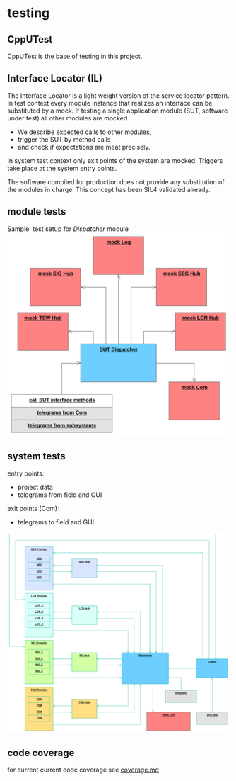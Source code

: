 # testing

## CppUTest
CppUTest is the base of testing in this project.

## Interface Locator (IL)
The Interface Locator is a light weight version of the service locator pattern.
In test context every module instance that realizes an interface can be substituted by a mock.
If testing a single application module (SUT, software under test) all other modules are mocked.
-   We describe expected calls to other modules,
-   trigger the SUT by method calls
-   and check if expectations are meat precisely.

In system test context only exit points of the system are mocked.
Triggers take place at the system entry points. 

The software compiled for production does not provide any substitution of the modules in charge.
This concept has been SIL4 validated already.

## module tests
Sample: test setup for _Dispatcher_ module
![test Dispatcher](../specification/doc/test_dispatcher.svg) 

## system tests
entry points:
-   project data
-   telegrams from field and GUI

exit points (Com):
-   telegrams to field and GUI

![system tests](../specification/doc/sys_tests.svg) 

## code coverage
for current current code coverage see [coverage.md](coverage.md)
